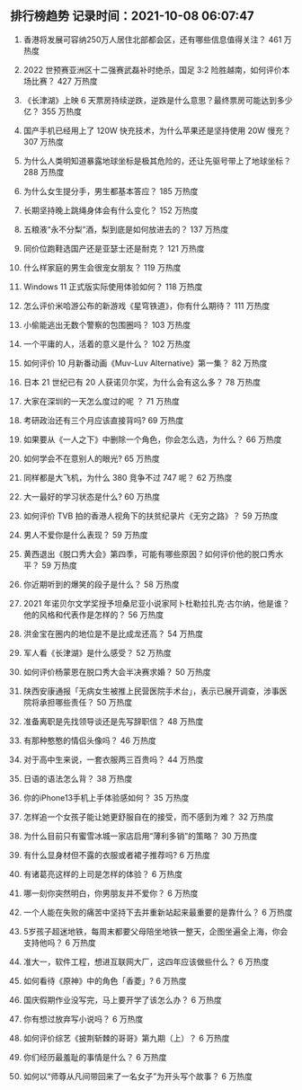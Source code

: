 
## 排行榜趋势 记录时间：2021-10-08 06:07:47
  
  1. 香港将发展可容纳250万人居住北部都会区，还有哪些信息值得关注？ 461 万热度
    
  2. 2022 世预赛亚洲区十二强赛武磊补时绝杀，国足 3:2 险胜越南，如何评价本场比赛？ 427 万热度
    
  3. 《长津湖》上映 6 天票房持续逆跌，逆跌是什么意思？最终票房可能达到多少亿？ 355 万热度
    
  4. 国产手机已经用上了 120W 快充技术，为什么苹果还是坚持使用 20W 慢充？ 307 万热度
    
  5. 为什么人类明知道暴露地球坐标是极其危险的，还让先驱号带上了地球坐标？ 288 万热度
    
  6. 为什么女生提分手，男生都基本答应？ 185 万热度
    
  7. 长期坚持晚上跳绳身体会有什么变化？ 152 万热度
    
  8. 五粮液“永不分梨”酒，梨到底是如何放进去的？ 137 万热度
    
  9. 同价位跑鞋选国产还是亚瑟士还是耐克？ 121 万热度
    
  10. 什么样家庭的男生会很宠女朋友？ 119 万热度
    
  11. Windows 11 正式版实际使用体验如何？ 118 万热度
    
  12. 怎么评价米哈游公布的新游戏《星穹铁道》，你有什么期待？ 111 万热度
    
  13. 小偷能逃出无数个警察的包围圈吗？ 103 万热度
    
  14. 一个平庸的人，活着的意义是什么？ 102 万热度
    
  15. 如何评价 10 月新番动画《Muv-Luv Alternative》第一集？ 82 万热度
    
  16. 日本 21 世纪已有 20 人获诺贝尔奖，为什么会有这么多？ 78 万热度
    
  17. 大家在深圳的一天怎么度过的呢 ？ 71 万热度
    
  18. 考研政治还有三个月应该直接背吗? 69 万热度
    
  19. 如果要从《一人之下》中删除一个角色，你会怎么选，为什么？ 66 万热度
    
  20. 如何学会不在意别人的眼光? 65 万热度
    
  21. 同样都是大飞机，为什么 380 竞争不过 747 呢？ 62 万热度
    
  22. 大一最好的学习状态是什么? 60 万热度
    
  23. 如何评价 TVB 拍的香港人视角下的扶贫纪录片《无穷之路》？ 59 万热度
    
  24. 男人不爱你是什么表现？ 59 万热度
    
  25. 黄西退出《脱口秀大会》第四季，可能有哪些原因？如何评价他的脱口秀水平？ 59 万热度
    
  26. 你近期听到的爆笑的段子是什么？ 58 万热度
    
  27. 2021 年诺贝尔文学奖授予坦桑尼亚小说家阿卜杜勒拉扎克·古尔纳，他是谁？他的风格和代表作是怎样的？ 56 万热度
    
  28. 洪金宝在圈内的地位是不是比成龙还高？ 54 万热度
    
  29. 军人看《长津湖》是什么感受？ 52 万热度
    
  30. 如何评价杨蒙恩在脱口秀大会半决赛求婚？ 50 万热度
    
  31. 陕西安康通报「无病女生被推上民营医院手术台」，表示已展开调查，涉事医院将承担哪些责任？ 50 万热度
    
  32. 准备离职是先找领导谈还是先写辞职信？ 48 万热度
    
  33. 有那种憨憨的情侣头像吗？ 46 万热度
    
  34. 对于高中生来说，一套衣服两三百贵吗？ 44 万热度
    
  35. 日语的语法怎么背？ 38 万热度
    
  36. 你的iPhone13手机上手体验感如何？ 35 万热度
    
  37. 怎样追一个女孩子能让她更舒服自在的接受，而不感到为难？ 32 万热度
    
  38. 为什么目前只有蜜雪冰城一家店启用“薄利多销”的策略？ 30 万热度
    
  39. 有什么显身材但不露的衣服或者裙子推荐吗? 6 万热度
    
  40. 有诸葛亮这样的上司是怎样的体验？ 6 万热度
    
  41. 哪一刻你突然明白，你男朋友并不爱你？ 6 万热度
    
  42. 一个人能在失败的痛苦中坚持下去并重新站起来最重要的是靠什么？ 6 万热度
    
  43. 5岁孩子超迷地铁，每周末都要父母陪坐地铁一整天，企图坐遍全上海，你会支持他吗？ 6 万热度
    
  44. 准大一，软件工程，想进互联网大厂，这四年应该做些什么？ 6 万热度
    
  45. 如何看待《原神》中的角色「香菱」? 6 万热度
    
  46. 国庆假期作业没写完，马上要开学了该怎么办？ 6 万热度
    
  47. 你有想过放弃写小说吗？ 6 万热度
    
  48. 如何评价综艺《披荆斩棘的哥哥》第九期（上）？ 6 万热度
    
  49. 你们经历最羞耻的事情是什么？ 6 万热度
    
  50. 如何以“师尊从凡间带回来了一名女子”为开头写个故事？ 6 万热度
    
